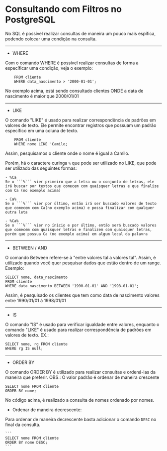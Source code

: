 # Consultando com Filtros no PostgreSQL

No SQL é possível realizar consultas de maneira um pouco mais espífica, podendo colocar uma condição na consulta.

---
- WHERE

Com o comando WHERE é possível realizar consultas de forma a específicar uma condição, veja o exemplo:

``` SELECT nome, data_nascimento 
    FROM cliente
    WHERE data_nascimento > '2000-01-01';  
```

No exemplo acima, está sendo consultado clientes ONDE a data de nascimento é maior que 2000/01/01 

---
- LIKE

O comando "LIKE" é usado para realizar correspondência de padrões em valores de texto. Ele permite encontrar registros que possuam um padrão específico em uma coluna de texto.

``` SELECT nome
    FROM cliente
    WHERE nome LIKE 'Camilo;  
```

Assim, pesquisamos o cliente onde o nome é igual a Camilo.

Porém, há o caractere curinga ```%``` que pode ser utilizado no LIKE, que pode ser utilizado das seguintes formas:

    - %Ca
    Se o ```%``` vier primeiro que a letra ou o conjunto de letras, ele irá buscar por textos que comecem com quaisquer letras e que finalize com Ca (no exemplo acima)

    - Ca%
    Se o ```%``` vier por último, então irá ser buscado valores de texto que comecem com Ca(no exemplo acima) e possa finalizar com qualquer outra leta

    - %Ca%
    Se o ```%``` vier no ínicio e por último, então será buscado valores que comecem com quaisquer letras e finalizem com quaisquer letras, porém que possua Ca (no exemplo acima) em algum local da palavra

---
- BETWEEN / AND

O comando Between refere-se à "entre valores tal a valores tal". Assim, é utilizado quando você quer pesquisar dados que estão dentro de um range. Exemplo:

```
SELECT nome, data_nascimento 
FROM cliente 
WHERE data_nascimento BETWEEN '1990-01-01' AND '1998-01-01';
```

Assim, é pesquisado os clientes que tem como data de nascimento valores entre 1990/01/01 à 1998/01/01

---
- IS

O comando "IS" é usado  para verificar igualdade entre valores, enquanto o comando "LIKE" é usado para realizar correspondência de padrões em valores de texto. EX.:

```
SELECT nome, rg FROM cliente
WHERE rg IS null;
```

---
- ORDER BY

O comando ORDER BY é utilizado para realizar consultas e ordená-las da maneira que preferir. 
OBS.: O valor padrão é ordenar de maneira crescente

```
SELECT nome FROM cliente
ORDER BY nome;
```

No código acima, é realizado a consulta de nomes ordenado por nomes. 

* Ordenar de maneira decrescente: 

Para ordenar de maneira decrescente basta adicionar o comando ```DESC``` no final da consulta.

    ```
    SELECT nome FROM cliente
    ORDER BY nome DESC;
    ```